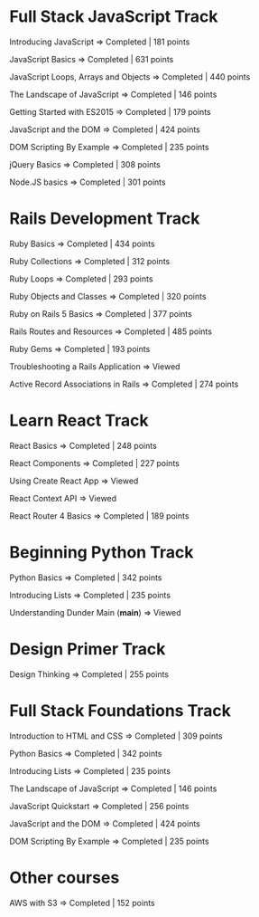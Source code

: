 # Full Stack JavaScript Track

Introducing JavaScript => Completed | 181 points

JavaScript Basics => Completed | 631 points

JavaScript Loops, Arrays and Objects => Completed | 440 points

The Landscape of JavaScript => Completed | 146 points

Getting Started with ES2015 => Completed | 179 points

JavaScript and the DOM => Completed | 424 points

DOM Scripting By Example => Completed | 235 points

jQuery Basics => Completed | 308 points

Node.JS basics => Completed | 301 points

# Rails Development Track

Ruby Basics => Completed | 434 points

Ruby Collections => Completed | 312 points

Ruby Loops => Completed | 293 points

Ruby Objects and Classes => Completed | 320 points

Ruby on Rails 5 Basics => Completed | 377 points                                                                         

Rails Routes and Resources => Completed | 485 points

Ruby Gems => Completed | 193 points

Troubleshooting a Rails Application => Viewed

Active Record Associations in Rails => Completed | 274 points

# Learn React Track

React Basics => Completed | 248 points

React Components => Completed | 227 points

Using Create React App => Viewed

React Context API => Viewed

React Router 4 Basics => Completed | 189 points

# Beginning Python Track 

Python Basics => Completed | 342 points

Introducing Lists => Completed | 235 points

Understanding Dunder Main (__main__) => Viewed

# Design Primer Track

Design Thinking => Completed | 255 points

# Full Stack Foundations Track

Introduction to HTML and CSS => Completed | 309 points

Python Basics => Completed | 342 points

Introducing Lists => Completed | 235 points

The Landscape of JavaScript => Completed | 146 points

JavaScript Quickstart => Completed | 256 points

JavaScript and the DOM => Completed | 424 points

DOM Scripting By Example => Completed | 235 points

# Other courses 

AWS with S3 => Completed | 152 points
